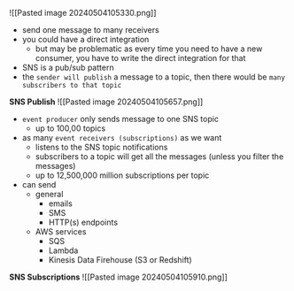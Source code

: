 ![[Pasted image 20240504105330.png]]
- send one message to many receivers
- you could have a direct integration
	- but may be problematic as every time you need to have a new consumer, you have to write the direct integration for that
- SNS is a pub/sub pattern
- the `sender will publish` a message to a topic, then there would be `many subscribers to that topic`

**SNS Publish**
![[Pasted image 20240504105657.png]]
- `event producer` only sends message to one SNS topic
	- up to 100,00 topics
- as many `event receivers (subscriptions)` as we want
	- listens to the SNS topic notifications
	- subscribers to a topic will get all the messages (unless you filter the messages)
	- up to 12,500,000 million subscriptions per topic
- can send
	- general
		- emails
		- SMS
		- HTTP(s) endpoints
	- AWS services
		- SQS
		- Lambda
		- Kinesis Data Firehouse (S3 or Redshift)

**SNS Subscriptions**
![[Pasted image 20240504105910.png]]